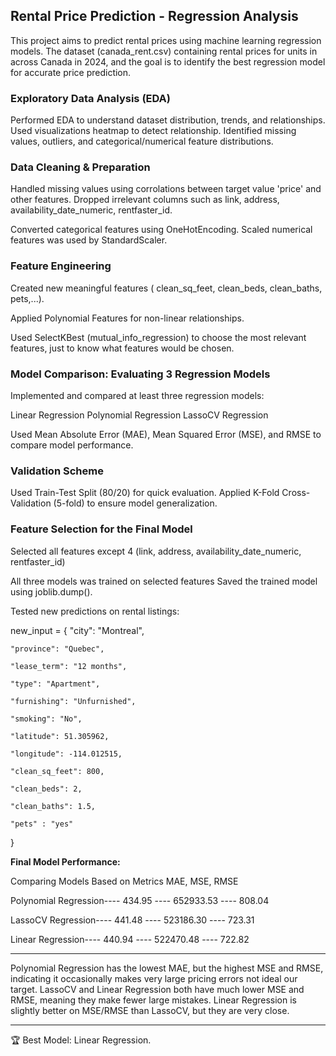 ## Rental Price Prediction - Regression Analysis

This project aims to predict rental prices using machine learning regression models. 
The dataset (canada_rent.csv) containing rental prices for units in across Canada in 2024, and the goal is to identify the best regression model for accurate price prediction.

### Exploratory Data Analysis (EDA)

Performed EDA to understand dataset distribution, trends, and relationships.
Used visualizations heatmap to detect relationship.
Identified missing values, outliers, and categorical/numerical feature distributions.




### Data Cleaning & Preparation

Handled missing values using corrolations between target value 'price' and other features.
Dropped irrelevant columns such as link, address, availability_date_numeric, rentfaster_id.

Converted categorical features using OneHotEncoding. Scaled numerical features was used by StandardScaler.

### Feature Engineering

Created new meaningful features ( clean_sq_feet, clean_beds, clean_baths, pets,...).

Applied Polynomial Features for non-linear relationships.

Used SelectKBest (mutual_info_regression) to choose the most relevant features, just to know what features would be chosen.

### Model Comparison: Evaluating 3 Regression Models

Implemented and compared at least three regression models:

Linear Regression
Polynomial Regression
LassoCV Regression

Used Mean Absolute Error (MAE), Mean Squared Error (MSE), and RMSE to compare model performance.

### Validation Scheme

Used Train-Test Split (80/20) for quick evaluation.
Applied K-Fold Cross-Validation (5-fold) to ensure model generalization.


### Feature Selection for the Final Model

Selected all features except 4 (link, address, availability_date_numeric, rentfaster_id)



All three models was trained on selected features 
Saved the trained model using joblib.dump().

Tested new predictions on rental listings:

new_input = {
    "city": "Montreal",
    
    "province": "Quebec",
    
    "lease_term": "12 months",
    
    "type": "Apartment",
    
    "furnishing": "Unfurnished",
    
    "smoking": "No",
    
    "latitude": 51.305962,	
    
    "longitude": -114.012515,
    
    "clean_sq_feet": 800,
    
    "clean_beds": 2,
    
    "clean_baths": 1.5,
    
    "pets" : "yes"
}

**Final Model Performance:**

Comparing Models Based on Metrics MAE, MSE, RMSE

Polynomial Regression---- 434.95 ---- 652933.53 ---- 808.04

LassoCV Regression---- 441.48 ---- 523186.30 ---- 723.31

Linear Regression---- 440.94 ---- 522470.48 ---- 722.82

------------------------------------

Polynomial Regression has the lowest MAE, but the highest MSE and RMSE, indicating it occasionally makes very large pricing errors not ideal our target.
LassoCV and Linear Regression both have much lower MSE and RMSE, meaning they make fewer large mistakes.
Linear Regression is slightly better on MSE/RMSE than LassoCV, but they are very close.

-------------------------------------

🏆 Best Model: Linear Regression.

